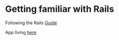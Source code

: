 # Getting familiar with Rails
Following the Rails [Guide](https://www.railstutorial.org/book/beginning)

App living [here](https://quiet-wildwood-39590.herokuapp.com/)
